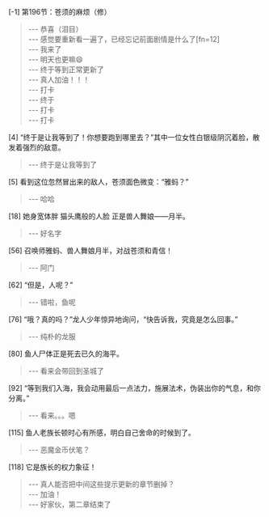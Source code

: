 
[-1] 第196节：苍须的麻烦（修）
>--- 恭喜（泪目）<br>
>--- 感觉要重新看一遍了，已经忘记前面剧情是什么了[fn=12]<br>
>--- 我来了<br>
>--- 明天也更嘛😄<br>
>--- 终于等到正常更新了<br>
>--- 真人加油！！！<br>
>--- 打卡<br>
>--- 终于<br>
>--- 打卡<br>
>--- 打卡<br>

[4] “终于是让我等到了！你想要跑到哪里去？”其中一位女性白银级阴沉着脸，散发着强烈的敌意。
>--- 终于是让我等到了<br>

[5] 看到这位忽然冒出来的敌人，苍须面色微变：“雅蚂？”
>--- 哈哈<br>

[18] 她身宽体胖 猫头鹰般的人脸 正是兽人舞娘——月半。
>--- 好名字<br>

[56] 召唤师雅蚂、兽人舞娘月半，对战苍须和青信！
>--- 阿门<br>

[62] “但是，人呢？”
>--- 错啦，鱼呢<br>

[76] “哦？真的吗？”龙人少年惊异地询问，“快告诉我，究竟是怎么回事。”
>--- 纯朴的龙服<br>

[80] 鱼人尸体正是死去已久的海平。
>--- 看来会带回到圣城了<br>

[92] “等到我们入海，我会动用最后一点法力，施展法术，伪装出你的气息，和你分离。”
>--- 看来。。。嗯<br>

[115] 鱼人老族长顿时心有所感，明白自己舍命的时候到了。
>--- 恶魔金币伏笔？<br>

[118] 它是族长的权力象征！
>--- 真人能否把中间这些提示更新的章节删掉？<br>
>--- 加油！<br>
>--- 好家伙，第二章结束了<br>
